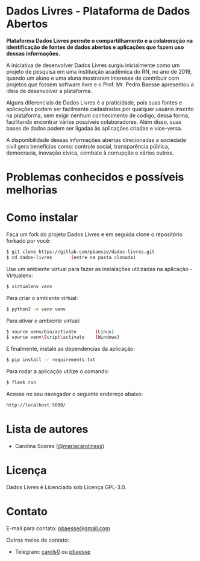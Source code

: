 # Dados Livres - Plataforma de Dados Abertos

**Plataforma Dados Livres permite o compartilhamento e a colaboração na
identificação de fontes de dados abertos e aplicações que fazem uso dessas
informações.**

A iniciativa de desenvolver Dados Livres surgiu inicialmente como um projeto
de pesquisa em uma instituição acadêmica do RN, no ano de 2019, quando um aluno
e uma aluna mostraram interesse de contribuir com projetos que fossem software
livre e o Prof. Mr. Pedro Baesse apresentou a ideia de desenvolver a plataforma.

Alguns diferenciais de Dados Livres é a praticidade, pois suas fontes e
aplicações podem ser facilmente cadastradas por qualquer usuário inscrito na
plataforma, sem exigir nenhum conhecimento de código, dessa forma, facilitando
encontrar vários possíveis colaboradores. Além disso, suas bases de dados podem
ser ligadas às aplicações criadas e vice-versa.

A disponibilidade dessas informações abertas direcionadas a sociedade civil gera
benefícios como: controle social, transparência pública, democracia, inovação
cívica, combate à corrupção e vários outros.

# Problemas conhecidos e possíveis melhorias

# Como instalar

Faça um fork do projeto Dados Livres e em seguida clone o repositório forkado
por você:
```sh
$ git clone https://gitlab.com/pbaesse/dados-livres.git
$ cd dados-livres       (entre na pasta clonada)
```
Use um ambiente virtual para fazer as instalações utilizadas na aplicação -
Virtualenv:
```sh
$ virtualenv venv
```
Para criar o ambiente virtual:
```sh
$ python3 -m venv venv
```
Para ativar o ambiente virtual:
```sh
$ source venv/bin/activate       (Linux)
$ source venv\Script\activate    (Windows)
```
E finalmente, instale as dependencias da aplicação:
```sh
$ pip install -r requirements.txt
```
Para rodar a aplicação utilize o comando:
```sh
$ flask run
```
Acesse no seu navegador o seguinte endereço abaixo:
```sh
http://localhost:5000/
```

# Lista de autores
- Carolina Soares ([@mariacarolinass](https://gitlab.com/mariacarolinass))

# Licença
Dados Livres é Licenciado sob Licença GPL-3.0.

# Contato
E-mail para contato: pbaesse@gmail.com

Outros meios de contato:
- Telegram: [carols0](https://t.me/carols0) ou [pbaesse](https://t.me/pbaesse)

